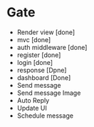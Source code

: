 # Gate

- Render view [done]
- mvc [done]
- auth middleware [done]
- register [done]
- login [done]
- response [Dpne]
- dashboard [Done]
- Send message
- Send message Image
- Auto Reply 
- Update UI
- Schedule message